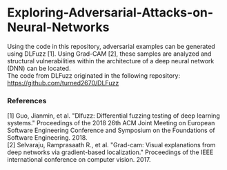 # Exploring-Adversarial-Attacks-on-Neural-Networks
Using the code in this repository, adversarial examples can be generated using DLFuzz [1]. Using Grad-CAM [2], these samples are analyzed and structural vulnerabilities within the architecture of a deep neural network (DNN) can be located. 
<br />
The code from DLFuzz originated in the following repository: https://github.com/turned2670/DLFuzz
<br />
### References
[1] Guo, Jianmin, et al. "Dlfuzz: Differential fuzzing testing of deep learning systems." Proceedings of the 2018 26th ACM Joint Meeting on European Software Engineering Conference and Symposium on the Foundations of Software Engineering. 2018.<br />
[2] Selvaraju, Ramprasaath R., et al. "Grad-cam: Visual explanations from deep networks via gradient-based localization." Proceedings of the IEEE international conference on computer vision. 2017.
